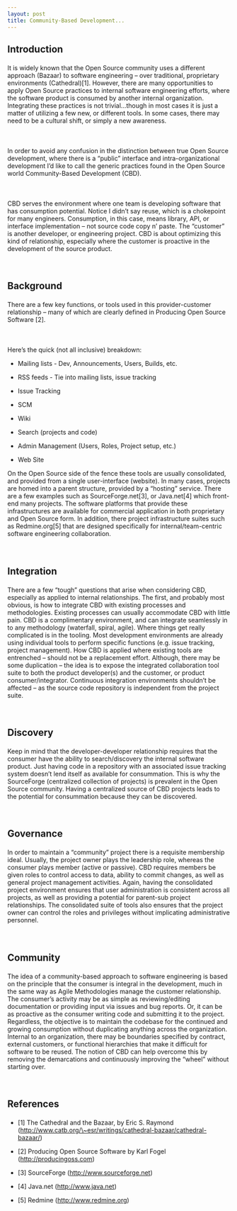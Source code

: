 ```yaml
---
layout: post
title: Community-Based Development...
---
```


<div>
<h2>

Introduction

</h2>

It is widely known that the Open Source community uses a different
approach (Bazaar) to software engineering – over traditional,
proprietary environments (Cathedral)\[1\]. However, there are many
opportunities to apply Open Source practices to internal software
engineering efforts, where the software product is consumed by another
internal organization. Integrating these practices is not trivial…though
in most cases it is just a matter of utilizing a few new, or different
tools. In some cases, there may need to be a cultural shift, or simply a
new awareness.  
<br><br>  
In order to avoid any confusion in the distinction between true Open
Source development, where there is a “public” interface and
intra-organizational development I’d like to call the generic practices
found in the Open Source world Community-Based Development (CBD).  
<br><br>  
CBD serves the environment where one team is developing software that
has consumption potential. Notice I didn’t say reuse, which is a
chokepoint for many engineers. Consumption, in this case, means library,
API, or interface implementation – not source code copy n’ paste. The
“customer” is another developer, or engineering project. CBD is about
optimizing this kind of relationship, especially where the customer is
proactive in the development of the source product.  
<br><br>

<h2>

Background

</h2>

There are a few key functions, or tools used in this provider-customer
relationship – many of which are clearly defined in Producing Open
Source Software \[2\].  
<br><br>  
Here’s the quick (not all inclusive) breakdown:

<ul>
<li>

Mailing lists - Dev, Announcements, Users, Builds, etc.

<li>

RSS feeds - Tie into mailing lists, issue tracking

<li>

Issue Tracking

<li>

SCM

<li>

Wiki

<li>

Search (projects and code)

<li>

Admin Management (Users, Roles, Project setup, etc.)

<li>

Web Site

</ul>

On the Open Source side of the fence these tools are usually
consolidated, and provided from a single user-interface (website). In
many cases, projects are homed into a parent structure, provided by a
“hosting” service. There are a few examples such as
SourceForge.net\[3\], or Java.net\[4\] which front-end many projects.
The software platforms that provide these infrastructures are available
for commercial application in both proprietary and Open Source form. In
addition, there project infrastructure suites such as Redmine.org\[5\]
that are designed specifically for internal/team-centric software
engineering collaboration.  
<br><br>

<h2>

Integration

</h2>

There are a few “tough” questions that arise when considering CBD,
especially as applied to internal relationships. The first, and probably
most obvious, is how to integrate CBD with existing processes and
methodologies. Existing processes can usually accommodate CBD with
little pain. CBD is a complimentary environment, and can integrate
seamlessly in to any methodology (waterfall, spiral, agile). Where
things get really complicated is in the tooling. Most development
environments are already using individual tools to perform specific
functions (e.g. issue tracking, project management). How CBD is applied
where existing tools are entrenched – should not be a replacement
effort. Although, there may be some duplication – the idea is to expose
the integrated collaboration tool suite to both the product developer(s)
and the customer, or product consumer/integrator. Continuous integration
environments shouldn’t be affected – as the source code repository is
independent from the project suite.  
<br><br>

<h2>

Discovery

</h2>

Keep in mind that the developer-developer relationship requires that the
consumer have the ability to search/discovery the internal software
product. Just having code in a repository with an associated issue
tracking system doesn’t lend itself as available for consummation. This
is why the SourceForge (centralized collection of projects) is prevalent
in the Open Source community. Having a centralized source of CBD
projects leads to the potential for consummation because they can be
discovered.  
<br><br>

<h2>

Governance

</h2>

In order to maintain a “community” project there is a requisite
membership ideal. Usually, the project owner plays the leadership role,
whereas the consumer plays member (active or passive). CBD requires
members be given roles to control access to data, ability to commit
changes, as well as general project management activities. Again, having
the consolidated project environment ensures that user administration is
consistent across all projects, as well as providing a potential for
parent-sub project relationships. The consolidated suite of tools also
ensures that the project owner can control the roles and privileges
without implicating administrative personnel.  
<br><br>

<h2>

Community

</h2>

The idea of a community-based approach to software engineering is based
on the principle that the consumer is integral in the development, much
in the same way as Agile Methodologies manage the customer relationship.
The consumer’s activity may be as simple as reviewing/editing
documentation or providing input via issues and bug reports. Or, it can
be as proactive as the consumer writing code and submitting it to the
project. Regardless, the objective is to maintain the codebase for the
continued and growing consumption without duplicating anything across
the organization. Internal to an organization, there may be boundaries
specified by contract, external customers, or functional hierarchies
that make it difficult for software to be reused. The notion of CBD can
help overcome this by removing the demarcations and continuously
improving the “wheel” without starting over.  
<br><br>

<h2>

References

</h2>
<ul>
<li>

\[1\] The Cathedral and the Bazaar, by Eric S. Raymond
(<a href="http://www.catb.org/~esr/writings/cathedral-bazaar/cathedral-bazaar/">http://www.catb.org/\~esr/writings/cathedral-bazaar/cathedral-bazaar/</a>)

<li>

\[2\] Producing Open Source Software by Karl Fogel
(<a href="http://producingoss.com">http://producingoss.com</a>)

<li>

\[3\] SourceForge
(<a href="http://www.sourceforge.net">http://www.sourceforge.net</a>)

<li>

\[4\] Java.net (<a href="http://www.java.net">http://www.java.net</a>)

<li>

\[5\] Redmine
(<a href="http://www.redmine.org">http://www.redmine.org</a>)

</ul>
</div>
